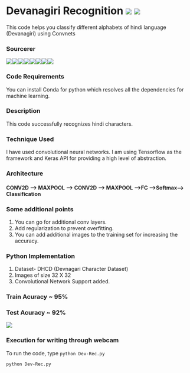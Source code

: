 # Devanagiri Recognition [![](https://img.shields.io/github/license/sourcerer-io/hall-of-fame.svg?colorB=ff0000)](https://github.com/akshaybahadur21/Devanagiri-Recognizer/blob/master/LICENSE.txt)  [![](https://img.shields.io/badge/Akshay-Bahadur-brightgreen.svg?colorB=ff0000)](https://akshaybahadur.com)
This code helps you classify different alphabets of hindi language (Devanagiri) using Convnets

### Sourcerer
[![](https://sourcerer.io/fame/akshaybahadur21/akshaybahadur21/Devanagiri-Recognizer/images/0)](https://sourcerer.io/fame/akshaybahadur21/akshaybahadur21/Devanagiri-Recognizer/links/0)[![](https://sourcerer.io/fame/akshaybahadur21/akshaybahadur21/Devanagiri-Recognizer/images/1)](https://sourcerer.io/fame/akshaybahadur21/akshaybahadur21/Devanagiri-Recognizer/links/1)[![](https://sourcerer.io/fame/akshaybahadur21/akshaybahadur21/Devanagiri-Recognizer/images/2)](https://sourcerer.io/fame/akshaybahadur21/akshaybahadur21/Devanagiri-Recognizer/links/2)[![](https://sourcerer.io/fame/akshaybahadur21/akshaybahadur21/Devanagiri-Recognizer/images/3)](https://sourcerer.io/fame/akshaybahadur21/akshaybahadur21/Devanagiri-Recognizer/links/3)[![](https://sourcerer.io/fame/akshaybahadur21/akshaybahadur21/Devanagiri-Recognizer/images/4)](https://sourcerer.io/fame/akshaybahadur21/akshaybahadur21/Devanagiri-Recognizer/links/4)[![](https://sourcerer.io/fame/akshaybahadur21/akshaybahadur21/Devanagiri-Recognizer/images/5)](https://sourcerer.io/fame/akshaybahadur21/akshaybahadur21/Devanagiri-Recognizer/links/5)[![](https://sourcerer.io/fame/akshaybahadur21/akshaybahadur21/Devanagiri-Recognizer/images/6)](https://sourcerer.io/fame/akshaybahadur21/akshaybahadur21/Devanagiri-Recognizer/links/6)[![](https://sourcerer.io/fame/akshaybahadur21/akshaybahadur21/Devanagiri-Recognizer/images/7)](https://sourcerer.io/fame/akshaybahadur21/akshaybahadur21/Devanagiri-Recognizer/links/7)

### Code Requirements
You can install Conda for python which resolves all the dependencies for machine learning.

### Description
This code successfully recognizes hindi characters.

### Technique Used

I have used convolutional neural networks.
I am using Tensorflow as the framework and Keras API for providing a high level of abstraction.

### Architecture

#### CONV2D --> MAXPOOL --> CONV2D --> MAXPOOL -->FC -->Softmax--> Classification

### Some additional points

1) You can go for additional conv layers.
2) Add regularization to prevent overfitting.
3) You can add additional images to the training set for increasing the accuracy.


### Python  Implementation

1) Dataset- DHCD (Devnagari Character Dataset)
2) Images of size 32 X 32
4) Convolutional Network Support added.

### Train Acuracy ~ 95%
### Test Acuracy ~ 92%

<img src="https://github.com/akshaybahadur21/Devanagiri-Recognizer/blob/master/hindi.gif">

### Execution for writing through webcam
To run the code, type `python Dev-Rec.py`

```
python Dev-Rec.py
```





